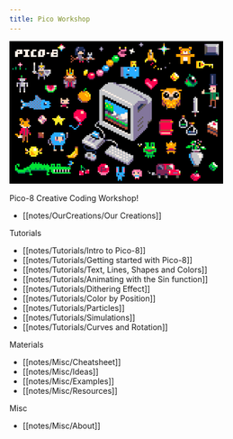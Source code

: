 ```yaml
---
title: Pico Workshop
---
```


<img src="/notes/images/pico8_postcard.png" alt="pico8" width="380"/>

Pico-8 Creative Coding Workshop!
- [[notes/OurCreations/Our Creations]]

Tutorials
- [[notes/Tutorials/Intro to Pico-8]]
- [[notes/Tutorials/Getting started with Pico-8]]
- [[notes/Tutorials/Text, Lines, Shapes and Colors]]
- [[notes/Tutorials/Animating with the Sin function]]
- [[notes/Tutorials/Dithering Effect]]
- [[notes/Tutorials/Color by Position]]
- [[notes/Tutorials/Particles]]
- [[notes/Tutorials/Simulations]]
- [[notes/Tutorials/Curves and Rotation]]

Materials
- [[notes/Misc/Cheatsheet]]
- [[notes/Misc/Ideas]]
- [[notes/Misc/Examples]]
- [[notes/Misc/Resources]]

Misc
- [[notes/Misc/About]]